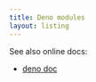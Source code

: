 ```yaml
---
title: Deno modules
layout: listing
---
```


See also online docs:

- [deno doc](https://doc.deno.land/)
